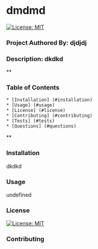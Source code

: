 
  
  # dmdmd
  [![License: MIT](https://img.shields.io/badge/License-MIT-yellow.svg)](https://opensource.org/licenses/MIT)

  ### Project Authored By: djdjdj
  ### Description: dkdkd
  **

  ### Table of Contents
    * [Installation] (#installation)
    * [Usage] (#usage)
    * [License] (#license) 
    * [Contributing] (#contributing)
    * [Tests] (#tests)
    * [Questions] (#questions)
  **

  ### Installation 
  dkdkd

  ### Usage
  undefined

  ### License 
  [![License: MIT](https://img.shields.io/badge/License-MIT-yellow.svg)](https://opensource.org/licenses/MIT)

  ### Contributing 


